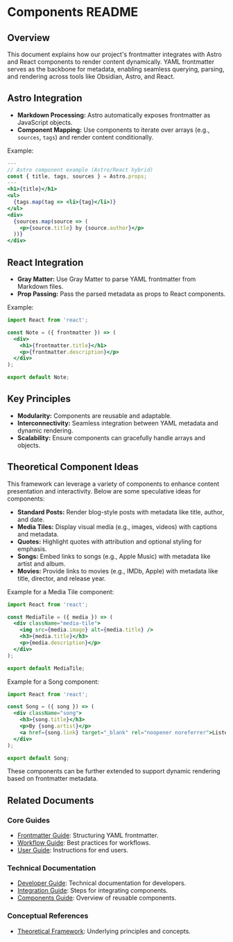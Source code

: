# Components README

## Overview

This document explains how our project's frontmatter integrates with Astro and React components to render content dynamically. YAML frontmatter serves as the backbone for metadata, enabling seamless querying, parsing, and rendering across tools like Obsidian, Astro, and React.

## Astro Integration

- **Markdown Processing:** Astro automatically exposes frontmatter as JavaScript objects.
- **Component Mapping:** Use components to iterate over arrays (e.g., `sources`, `tags`) and render content conditionally.

Example:

```jsx
--- 
// Astro component example (Astro/React hybrid)
const { title, tags, sources } = Astro.props;
---
<h1>{title}</h1>
<ul>
  {tags.map(tag => <li>{tag}</li>)}
</ul>
<div>
  {sources.map(source => (
    <p>{source.title} by {source.author}</p>
  ))}
</div>
```

## React Integration

- **Gray Matter:** Use Gray Matter to parse YAML frontmatter from Markdown files.
- **Prop Passing:** Pass the parsed metadata as props to React components.

Example:

```jsx
import React from 'react';

const Note = ({ frontmatter }) => (
  <div>
    <h1>{frontmatter.title}</h1>
    <p>{frontmatter.description}</p>
  </div>
);

export default Note;
```

## Key Principles

- **Modularity:** Components are reusable and adaptable.
- **Interconnectivity:** Seamless integration between YAML metadata and dynamic rendering.
- **Scalability:** Ensure components can gracefully handle arrays and objects.

## Theoretical Component Ideas

This framework can leverage a variety of components to enhance content presentation and interactivity. Below are some speculative ideas for components:

- **Standard Posts:** Render blog-style posts with metadata like title, author, and date.
- **Media Tiles:** Display visual media (e.g., images, videos) with captions and metadata.
- **Quotes:** Highlight quotes with attribution and optional styling for emphasis.
- **Songs:** Embed links to songs (e.g., Apple Music) with metadata like artist and album.
- **Movies:** Provide links to movies (e.g., IMDb, Apple) with metadata like title, director, and release year.

Example for a Media Tile component:

```jsx
import React from 'react';

const MediaTile = ({ media }) => (
  <div className="media-tile">
    <img src={media.image} alt={media.title} />
    <h3>{media.title}</h3>
    <p>{media.description}</p>
  </div>
);

export default MediaTile;
```

Example for a Song component:

```jsx
import React from 'react';

const Song = ({ song }) => (
  <div className="song">
    <h3>{song.title}</h3>
    <p>By {song.artist}</p>
    <a href={song.link} target="_blank" rel="noopener noreferrer">Listen on Apple Music</a>
  </div>
);

export default Song;
```

These components can be further extended to support dynamic rendering based on frontmatter metadata.

## Related Documents

### Core Guides
- [Frontmatter Guide](README^Frontmatter.md): Structuring YAML frontmatter.
- [Workflow Guide](README^Workflow.md): Best practices for workflows.
- [User Guide](README^User_Guide.md): Instructions for end users.

### Technical Documentation
- [Developer Guide](README^Developer_Guide.md): Technical documentation for developers.
- [Integration Guide](README^Integration.md): Steps for integrating components.
- [Components Guide](README^Components.md): Overview of reusable components.

### Conceptual References
- [Theoretical Framework](README^Theoretical_Framework.md): Underlying principles and concepts.
